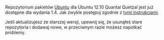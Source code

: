 <!--
.. link:
.. description:
.. tags: Ubuntu
.. date: 2012-10-16 21:52:18
.. tytuł: Repozytorium MATE dla Ubuntu Quantal
.. slug: 2012-10-16-mate-package-repository-for-ubuntu-quantal
.. autor: Steve Zesch
-->

Repozytorium pakietów [Ubuntu](https://www.ubuntu.com) dla Ubuntu 12.10 Quantal Quetzal
jest już dostępne dla wydania 1.4. Jak zwykle postępuj zgodnie z [tymi instrukcjami](https://wiki.mate-desktop.org/#!pages/download.md).

Jeśli aktualizujesz ze starszej wersji, upewnij się, że usunąłeś stare
repozytoria i dodawaj nowe, w przeciwnym razie możesz napotkać problemy.
 

